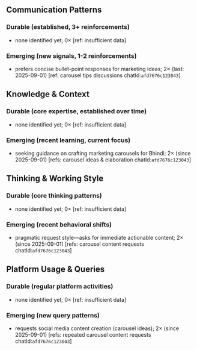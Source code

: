 ## Communication Patterns
### Durable (established, 3+ reinforcements)
- none identified yet; 0× [ref: insufficient data]

### Emerging (new signals, 1-2 reinforcements)
- prefers concise bullet-point responses for marketing ideas; 2× (last: 2025-09-01) [ref: carousel tips discussions chatId:`afd7676c123043`]

## Knowledge & Context
### Durable (core expertise, established over time)
- none identified yet; 0× [ref: insufficient data]

### Emerging (recent learning, current focus)
- seeking guidance on crafting marketing carousels for Bhindi; 2× (since 2025-09-01) [refs: carousel ideas & elaboration chatId:`afd7676c123043`]

## Thinking & Working Style
### Durable (core thinking patterns)
- none identified yet; 0× [ref: insufficient data]

### Emerging (recent behavioral shifts)
- pragmatic request style—asks for immediate actionable content; 2× (since 2025-09-01) [refs: carousel content requests chatId:`afd7676c123043`]

## Platform Usage & Queries
### Durable (regular platform activities)
- none identified yet; 0× [ref: insufficient data]

### Emerging (new query patterns)
- requests social media content creation (carousel ideas); 2× (since 2025-09-01) [refs: repeated carousel content requests chatId:`afd7676c123043`]
